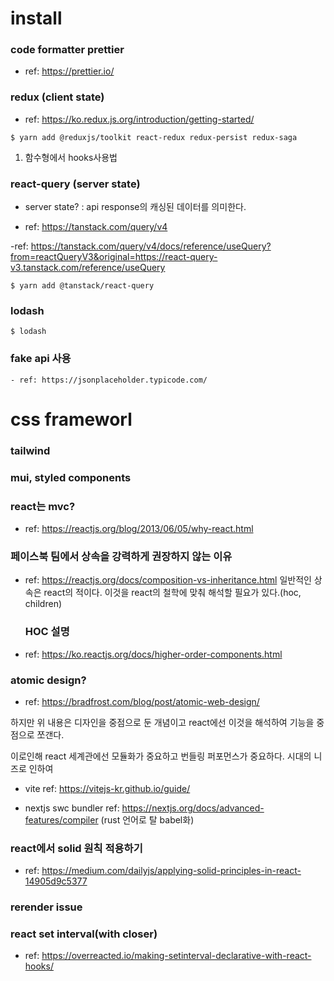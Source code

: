 # install

### code formatter prettier

- ref: https://prettier.io/

### redux (client state)

- ref: https://ko.redux.js.org/introduction/getting-started/

```
$ yarn add @reduxjs/toolkit react-redux redux-persist redux-saga
```

1. 함수형에서 hooks사용법

### react-query (server state)

- server state? : api response의 캐싱된 데이터를 의미한다.

- ref: https://tanstack.com/query/v4

-ref: https://tanstack.com/query/v4/docs/reference/useQuery?from=reactQueryV3&original=https://react-query-v3.tanstack.com/reference/useQuery

```
$ yarn add @tanstack/react-query
```

### lodash

```
$ lodash
```

### fake api 사용

```
- ref: https://jsonplaceholder.typicode.com/
```

# css frameworl

### tailwind

### mui, styled components

### react는 mvc?

- ref: https://reactjs.org/blog/2013/06/05/why-react.html

### 페이스북 팀에서 상속을 강력하게 권장하지 않는 이유

- ref: https://reactjs.org/docs/composition-vs-inheritance.html
  일반적인 상속은 react의 적이다. 이것을 react의 철학에 맞춰 해석할 필요가 있다.(hoc, children)

  ### HOC 설명

- ref: https://ko.reactjs.org/docs/higher-order-components.html

### atomic design?

- ref: https://bradfrost.com/blog/post/atomic-web-design/

하지만 위 내용은 디자인을 중점으로 둔 개념이고 react에선 이것을 해석하여 기능을 중점으로 쪼갠다.

이로인해 react 세계관에선 모듈화가 중요하고 번들링 퍼포먼스가 중요하다.
시대의 니즈로 인하여

- vite
  ref: https://vitejs-kr.github.io/guide/

- nextjs swc bundler
  ref: https://nextjs.org/docs/advanced-features/compiler
  (rust 언어로 탈 babel화)

### react에서 solid 원칙 적용하기

- ref: https://medium.com/dailyjs/applying-solid-principles-in-react-14905d9c5377

### rerender issue

### react set interval(with closer)

- ref: https://overreacted.io/making-setinterval-declarative-with-react-hooks/
